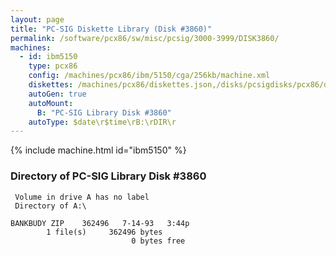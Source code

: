 ```yaml
---
layout: page
title: "PC-SIG Diskette Library (Disk #3860)"
permalink: /software/pcx86/sw/misc/pcsig/3000-3999/DISK3860/
machines:
  - id: ibm5150
    type: pcx86
    config: /machines/pcx86/ibm/5150/cga/256kb/machine.xml
    diskettes: /machines/pcx86/diskettes.json,/disks/pcsigdisks/pcx86/diskettes.json
    autoGen: true
    autoMount:
      B: "PC-SIG Library Disk #3860"
    autoType: $date\r$time\rB:\rDIR\r
---
```


{% include machine.html id="ibm5150" %}

### Directory of PC-SIG Library Disk #3860

     Volume in drive A has no label
     Directory of A:\

    BANKBUDY ZIP    362496   7-14-93   3:44p
            1 file(s)     362496 bytes
                               0 bytes free
